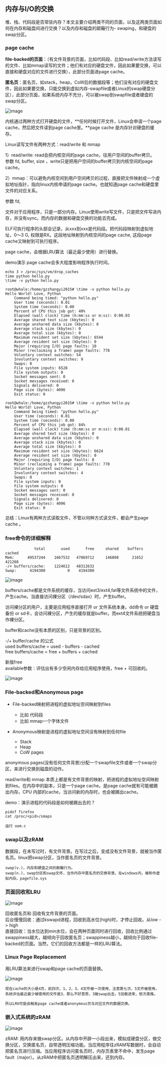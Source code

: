 ## 内存与I/O的交换
堆、栈、代码段是否常驻内存？本文主要介绍两类不同的页面，以及这两类页面如何在内存和磁盘间进行交换？以及内存和磁盘的颠簸行为- swaping，和硬盘的swap分区。

### page cache

**file-backed的页面**：（有文件背景的页面，比如代码段、比如read/write方法读写的文件、比如mmap读写的文件；他们有对应的硬盘文件，因此如果要交换，可以直接和硬盘对应的文件进行交换），此部分页面进page cache。

**匿名页**：匿名页，如stack，heap，CoW后的数据段等；他们没有对应的硬盘文件，因此如果要交换，只能交换到虚拟内存-swapfile或者Linux的swap硬盘分区），此部分页面，如果系统内存不充分，可以被swap到swapfile或者硬盘的swap分区。

![image](img/127090951-c12b4866-a403-43c5-9cdd-8479b6c7652f.png)

内核通过两种方式打开硬盘的文件，**任何时候打开文件，Linux会申请一个page cache，然后把文件读到page cache里。**page cache 是内存针对硬盘的缓存。

Linux读写文件有两种方式：read/write 和 mmap

1）read/write: read会把内核空间的page cache，往用户空间的buffer拷贝。<br>
参数 fd, buffer, size ，write只是把用户空间的buffer拷贝到内核空间的page cache。

2）mmap：可以避免内核空间到用户空间拷贝的过程，直接把文件映射成一个虚拟地址指针，指向linux内核申请的page cache。也就知道page cache和硬盘里文件的对应关系。

参数 fd,

文件对于应用程序，只是一部分内存。Linux使用write写文件，只是把文件写进内存，并没有sync。而内存的数据和硬盘交换的功能去完成。

ELF可执行程序的头部会记录，从xxx到xxx是代码段。把代码段映射到虚拟地址，0～3 G, 权限是RX。这段地址映射到内核空间的page cache, 这段page cache又映射到可执行程序。

page cache，会根据LRU算法（最近最少使用）进行替换。

demo演示 page cache会多大程度影响程序执行时间。

```
echo 3 > /proc/sys/vm/drop_caches
time python hello.py
\time -v python hello.py

root@whale:/home/gzzhangyi2015# \time -v python hello.py
Hello World! Love, Python
	Command being timed: "python hello.py"
	User time (seconds): 0.01
	System time (seconds): 0.00
	Percent of CPU this job got: 40%
	Elapsed (wall clock) time (h:mm:ss or m:ss): 0:00.03
	Average shared text size (kbytes): 0
	Average unshared data size (kbytes): 0
	Average stack size (kbytes): 0
	Average total size (kbytes): 0
	Maximum resident set size (kbytes): 6544
	Average resident set size (kbytes): 0
	Major (requiring I/O) page faults: 10
	Minor (reclaiming a frame) page faults: 778
	Voluntary context switches: 54
	Involuntary context switches: 9
	Swaps: 0
	File system inputs: 6528
	File system outputs: 0
	Socket messages sent: 0
	Socket messages received: 0
	Signals delivered: 0
	Page size (bytes): 4096
	Exit status: 0
    
root@whale:/home/gzzhangyi2015# \time -v python hello.py
Hello World! Love, Python
	Command being timed: "python hello.py"
	User time (seconds): 0.01
	System time (seconds): 0.00
	Percent of CPU this job got: 84%
	Elapsed (wall clock) time (h:mm:ss or m:ss): 0:00.01
	Average shared text size (kbytes): 0
	Average unshared data size (kbytes): 0
	Average stack size (kbytes): 0
	Average total size (kbytes): 0
	Maximum resident set size (kbytes): 6624
	Average resident set size (kbytes): 0
	Major (requiring I/O) page faults: 0
	Minor (reclaiming a frame) page faults: 770
	Voluntary context switches: 1
	Involuntary context switches: 4
	Swaps: 0
	File system inputs: 0
	File system outputs: 0
	Socket messages sent: 0
	Socket messages received: 0
	Signals delivered: 0
	Page size (bytes): 4096
	Exit status: 0
```

总结：Linux有两种方式读取文件，不管以何种方式读文件，都会产生page cache 。

### free命令的详细解释

```
             total       used       free     shared    buffers     cached
Mem:      49537244    1667532   47869712     146808      21652     421268
-/+ buffers/cache:    1224612   48312632
Swap:      4194300          0    4194300
```

![image](img/127091064-69eb4285-772a-476c-a158-e9263353aa48.png)

buffers/cache都是文件系统的缓存，当访问ext3/ext4,fat等文件系统中的文件，产生cache。当直接访问裸分区（/dev/sdax）时，产生buffer。

访问裸分区的用户，主要是应用程序直接打开 or 文件系统本身。dd命令 or 硬盘备份 or sd卡，会访问裸分区，产生的缓存就是buffer。而ext4文件系统把硬盘当作裸分区。

buffer和cache没有本质的区别，只是背景的区别。

-/+ buffer/cache 的公式<br>
used buffers/cache = used - buffers - cached<br>
free buffers/cache = free + buffers + cached

新版free<br>
available参数：评估出有多少空闲内存给应用程序使用，free + 可回收的。

![image](img/127091093-ea41535c-3f39-4800-83c0-143efe87b4be.png)

### File-backed和Anonymous page

* File-backed映射把进程的虚拟地址空间映射到files
  * 比如 代码段<br>
  * 比如 mmap一个字体文件<br>

* Anonymous映射是进程的虚拟地址空间没有映射到任何file<br>
  * Stack<br>
  * Heap<br>
  * CoW pages<br>

anonymous pages(没有任何文件背景)分配一个swapfile文件或者一个swap分区，来进行交换到磁盘的动作。

read/write和 mmap 本质上都是有文件背景的映射，把进程的虚拟地址空间映射到files。在内存中的副本，只是一个page cache。是page cache就有可能被踢出内存。CPU 内部的cache，当访问新的内存时，也会被踢出cache。

demo：演示进程的代码段是如何被踢出去的？

```
pidof firefox
cat /proc/<pid>/smaps

运行 oom.c

```
### swap以及zRAM

数据段，在未写过时，有文件背景。在写过之后，变成没有文件背景，就被当作匿名页。linux把swap分区，当作匿名页的文件背景。
```
swap(v.)，内存和硬盘之间的颠簸行为。 
swap(n.)，swap分区和swap文件，当作内存中匿名页的交换背景。在windows内，被称作虚拟内存。pagefile.sys
```
### 页面回收和LRU

![image](img/127091301-048b087b-5170-45ce-a73f-7a40e4a9de56.png)

回收匿名页和 回收有文件背景的页面。<br>
后台慢慢回收：通过kswapd进程，回收到高水位(high)时，才停止回收。从low -> high<br>
直接回收：当水位达到min水位，会在两种页面同时进行回收，回收比例通过swappiness越大，越倾向于回收匿名页；swappiness越小，越倾向于回收file-backed的页面。当然，它们的回收方法都是一样的LRU算法。

### Linux Page Replacement

用LRU算法来进行swap和page cache的页面替换。

![image](img/127091361-9715e5bd-5d5d-4ac7-925f-5a222dd37aba.png)

```
现在cache的大小是4页，前四次，1，2，3，4文件被一次使用，注意第七次，5文件被使用，系统评估最近最少被使用的文件是3，那么不好意思，3被swap出去，5加载进来，依次类推。

所以LRU可能会触发page cache或者anonymous页与对应文件的数据交换。
```

### 嵌入式系统的zRAM

![image](img/127091410-37251401-19ba-4daa-95ff-a803ade82c3a.png)

zRAM: 用内存来做swap分区。从内存中开辟一小段出来，模拟成硬盘分区，做交换分区，交换匿名页，自带透明压缩功能。当应用程序往zRAM写数据时，会自动把匿名页进行压缩。当应用程序访问匿名页时，内存页表里不命中，发生page fault（major）。从zRAM中把匿名页透明解压出来，还到内存。
